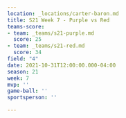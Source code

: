 ```yaml
---
location: _locations/carter-baron.md
title: S21 Week 7 - Purple vs Red
teams-score:
- team: _teams/s21-purple.md
  score: 25
- team: _teams/s21-red.md
  score: 34
field: "4"
date: 2021-10-31T12:00:00.000-04:00
season: 21
week: 7
mvp: ''
game-ball: ''
sportsperson: ''

---
```


